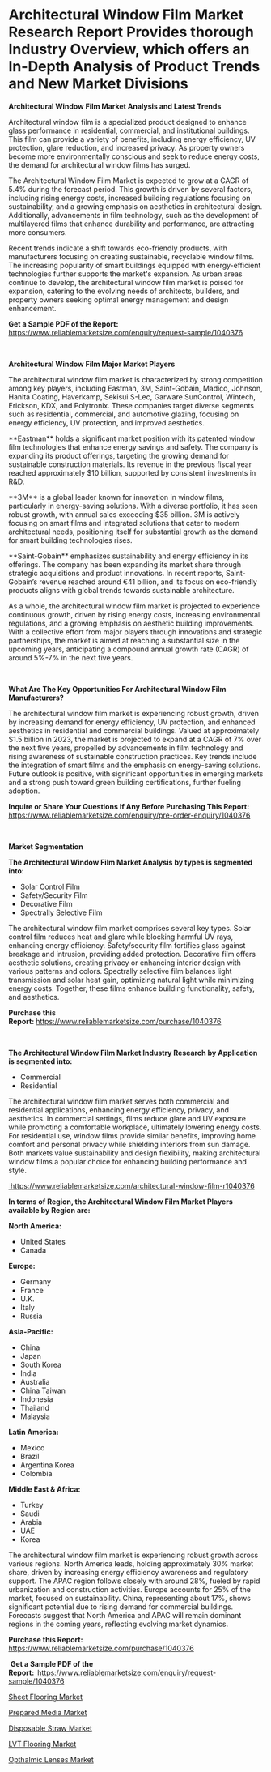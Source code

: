 <p><h1>Architectural Window Film Market Research Report Provides thorough Industry Overview, which offers an In-Depth Analysis of Product Trends and New Market Divisions</h1></p><p><strong>Architectural Window Film Market Analysis and Latest Trends</strong></p>
<p><p>Architectural window film is a specialized product designed to enhance glass performance in residential, commercial, and institutional buildings. This film can provide a variety of benefits, including energy efficiency, UV protection, glare reduction, and increased privacy. As property owners become more environmentally conscious and seek to reduce energy costs, the demand for architectural window films has surged.</p><p>The Architectural Window Film Market is expected to grow at a CAGR of 5.4% during the forecast period. This growth is driven by several factors, including rising energy costs, increased building regulations focusing on sustainability, and a growing emphasis on aesthetics in architectural design. Additionally, advancements in film technology, such as the development of multilayered films that enhance durability and performance, are attracting more consumers.</p><p>Recent trends indicate a shift towards eco-friendly products, with manufacturers focusing on creating sustainable, recyclable window films. The increasing popularity of smart buildings equipped with energy-efficient technologies further supports the market's expansion. As urban areas continue to develop, the architectural window film market is poised for expansion, catering to the evolving needs of architects, builders, and property owners seeking optimal energy management and design enhancement.</p></p>
<p><strong>Get a Sample PDF of the Report:&nbsp;</strong> <a href="https://www.reliablemarketsize.com/enquiry/request-sample/1040376?utm_campaign=1895&utm_medium=2&utm_source=Github&utm_content=ia&utm_term=04042025&utm_id=architectural-window-film">https://www.reliablemarketsize.com/enquiry/request-sample/1040376</a></p>
<p>&nbsp;</p>
<p><strong>Architectural Window Film Major Market Players</strong></p>
<p><p>The architectural window film market is characterized by strong competition among key players, including Eastman, 3M, Saint-Gobain, Madico, Johnson, Hanita Coating, Haverkamp, Sekisui S-Lec, Garware SunControl, Wintech, Erickson, KDX, and Polytronix. These companies target diverse segments such as residential, commercial, and automotive glazing, focusing on energy efficiency, UV protection, and improved aesthetics.</p><p>**Eastman** holds a significant market position with its patented window film technologies that enhance energy savings and safety. The company is expanding its product offerings, targeting the growing demand for sustainable construction materials. Its revenue in the previous fiscal year reached approximately $10 billion, supported by consistent investments in R&D.</p><p>**3M** is a global leader known for innovation in window films, particularly in energy-saving solutions. With a diverse portfolio, it has seen robust growth, with annual sales exceeding $35 billion. 3M is actively focusing on smart films and integrated solutions that cater to modern architectural needs, positioning itself for substantial growth as the demand for smart building technologies rises.</p><p>**Saint-Gobain** emphasizes sustainability and energy efficiency in its offerings. The company has been expanding its market share through strategic acquisitions and product innovations. In recent reports, Saint-Gobain’s revenue reached around €41 billion, and its focus on eco-friendly products aligns with global trends towards sustainable architecture.</p><p>As a whole, the architectural window film market is projected to experience continuous growth, driven by rising energy costs, increasing environmental regulations, and a growing emphasis on aesthetic building improvements. With a collective effort from major players through innovations and strategic partnerships, the market is aimed at reaching a substantial size in the upcoming years, anticipating a compound annual growth rate (CAGR) of around 5%-7% in the next five years.</p></p>
<p>&nbsp;</p>
<p><strong>What Are The Key Opportunities For Architectural Window Film Manufacturers?</strong></p>
<p><p>The architectural window film market is experiencing robust growth, driven by increasing demand for energy efficiency, UV protection, and enhanced aesthetics in residential and commercial buildings. Valued at approximately $1.5 billion in 2023, the market is projected to expand at a CAGR of 7% over the next five years, propelled by advancements in film technology and rising awareness of sustainable construction practices. Key trends include the integration of smart films and the emphasis on energy-saving solutions. Future outlook is positive, with significant opportunities in emerging markets and a strong push toward green building certifications, further fueling adoption.</p></p>
<p><strong>Inquire or Share Your Questions If Any Before Purchasing This Report:</strong> <a href="https://www.reliablemarketsize.com/enquiry/pre-order-enquiry/1040376?utm_campaign=1895&utm_medium=2&utm_source=Github&utm_content=ia&utm_term=04042025&utm_id=architectural-window-film">https://www.reliablemarketsize.com/enquiry/pre-order-enquiry/1040376</a></p>
<p>&nbsp;</p>
<p><strong>Market Segmentation</strong></p>
<p><strong>The Architectural Window Film Market Analysis by types is segmented into:</strong></p>
<p><ul><li>Solar Control Film</li><li>Safety/Security Film</li><li>Decorative Film</li><li>Spectrally Selective Film</li></ul></p>
<p><p>The architectural window film market comprises several key types. Solar control film reduces heat and glare while blocking harmful UV rays, enhancing energy efficiency. Safety/security film fortifies glass against breakage and intrusion, providing added protection. Decorative film offers aesthetic solutions, creating privacy or enhancing interior design with various patterns and colors. Spectrally selective film balances light transmission and solar heat gain, optimizing natural light while minimizing energy costs. Together, these films enhance building functionality, safety, and aesthetics.</p></p>
<p><strong>Purchase this Report:&nbsp;</strong><a href="https://www.reliablemarketsize.com/purchase/1040376?utm_campaign=1895&utm_medium=2&utm_source=Github&utm_content=ia&utm_term=04042025&utm_id=architectural-window-film">https://www.reliablemarketsize.com/purchase/1040376</a></p>
<p>&nbsp;</p>
<p><strong>The Architectural Window Film Market Industry Research by Application is segmented into:</strong></p>
<p><ul><li>Commercial</li><li>Residential</li></ul></p>
<p><p>The architectural window film market serves both commercial and residential applications, enhancing energy efficiency, privacy, and aesthetics. In commercial settings, films reduce glare and UV exposure while promoting a comfortable workplace, ultimately lowering energy costs. For residential use, window films provide similar benefits, improving home comfort and personal privacy while shielding interiors from sun damage. Both markets value sustainability and design flexibility, making architectural window films a popular choice for enhancing building performance and style.</p></p>
<p><a href="https://www.reliablemarketsize.com/architectural-window-film-r1040376?utm_campaign=1895&utm_medium=2&utm_source=Github&utm_content=ia&utm_term=04042025&utm_id=architectural-window-film">&nbsp;https://www.reliablemarketsize.com/architectural-window-film-r1040376</a></p>
<p><strong>In terms of Region, the Architectural Window Film Market Players available by Region are:</strong></p>
<p>
    <p> <strong> North America: </strong>
        <ul>
            <li>United States</li>
            <li>Canada</li>
        </ul>
        </p> 
    <p> <strong> Europe: </strong>
        <ul>
            <li>Germany</li>
            <li>France</li>
            <li>U.K.</li>
            <li>Italy</li>
            <li>Russia</li>
        </ul>
        </p> 
    <p> <strong> Asia-Pacific: </strong>
        <ul>
            <li>China</li>
            <li>Japan</li>
            <li>South Korea</li>
            <li>India</li>
            <li>Australia</li>
            <li>China Taiwan</li>
            <li>Indonesia</li>
            <li>Thailand</li>
            <li>Malaysia</li>
        </ul>
        </p> 
    <p> <strong> Latin America: </strong>
        <ul>
            <li>Mexico</li>
            <li>Brazil</li>
            <li>Argentina Korea</li>
            <li>Colombia</li>
        </ul>
        </p> 
    <p> <strong> Middle East & Africa: </strong>
        <ul>
            <li>Turkey</li>
            <li>Saudi</li>
            <li>Arabia</li>
            <li>UAE</li>
            <li>Korea</li>
        </ul>
    </p>
    </p>
<p><p>The architectural window film market is experiencing robust growth across various regions. North America leads, holding approximately 30% market share, driven by increasing energy efficiency awareness and regulatory support. The APAC region follows closely with around 28%, fueled by rapid urbanization and construction activities. Europe accounts for 25% of the market, focused on sustainability. China, representing about 17%, shows significant potential due to rising demand for commercial buildings. Forecasts suggest that North America and APAC will remain dominant regions in the coming years, reflecting evolving market dynamics.</p></p>
<p><strong>Purchase this Report: </strong><a href="https://www.reliablemarketsize.com/purchase/1040376?utm_campaign=1895&utm_medium=2&utm_source=Github&utm_content=ia&utm_term=04042025&utm_id=architectural-window-film">https://www.reliablemarketsize.com/purchase/1040376</a></p>
<p>&nbsp;<strong>Get a Sample PDF of the Report:&nbsp;&nbsp;</strong><a href="https://www.reliablemarketsize.com/enquiry/request-sample/1040376?utm_campaign=1895&utm_medium=2&utm_source=Github&utm_content=ia&utm_term=04042025&utm_id=architectural-window-film">https://www.reliablemarketsize.com/enquiry/request-sample/1040376</a></p>
<p><strong></strong></p>
<p><p><a href="https://github.com/oduorsarath9/Market-Research-Report-List-1/blob/main/sheet-flooring-market.md?utm_campaign=1895&utm_medium=2&utm_source=Github&utm_content=ia&utm_term=04042025&utm_id=architectural-window-film">Sheet Flooring Market</a></p><p><a href="https://github.com/diosohusch6x/Market-Research-Report-List-1/blob/main/prepared-media-market.md?utm_campaign=1895&utm_medium=2&utm_source=Github&utm_content=ia&utm_term=04042025&utm_id=architectural-window-film">Prepared Media Market</a></p><p><a href="https://github.com/ildyduedu/Market-Research-Report-List-1/blob/main/disposable-straw-market.md?utm_campaign=1895&utm_medium=2&utm_source=Github&utm_content=ia&utm_term=04042025&utm_id=architectural-window-film">Disposable Straw Market</a></p><p><a href="https://github.com/eleussabra/Market-Research-Report-List-1/blob/main/lvt-flooring-market.md?utm_campaign=1895&utm_medium=2&utm_source=Github&utm_content=ia&utm_term=04042025&utm_id=architectural-window-film">LVT Flooring Market</a></p><p><a href="https://github.com/salkidtodo/Market-Research-Report-List-1/blob/main/opthalmic-lenses-market.md?utm_campaign=1895&utm_medium=2&utm_source=Github&utm_content=ia&utm_term=04042025&utm_id=architectural-window-film">Opthalmic Lenses Market</a></p></p>